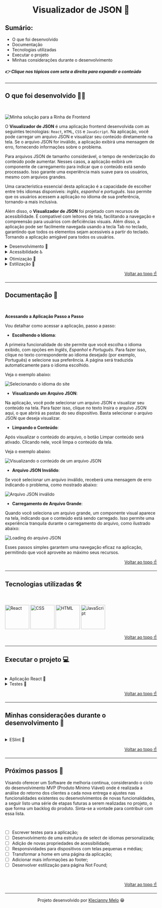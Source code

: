 <h1 id="top" align="center">Visualizador de JSON 📄</h1>

<h2>Sumário:</h2>

- O que foi desenvolvido
- Documentação
- Tecnologias utilizadas
- Executar o projeto
- Minhas considerações durante o desenvolvimento

<h5>👉 Clique nos tópicos com seta a direita para expandir o conteúdo</h5>

---

<h2>O que foi desenvolvido 👩‍💻</h2>

<br>

![Minha solução para a Rinha de Frontend](https://github.com/Kecbm/rinhadefrontend/blob/main/src/assets/3.View.gif)

O **Visualizador de JSON** é uma aplicação frontend desenvolvida com as seguintes tecnologias: `React`, `HTML`, `CSS` e `JavaScript`. Na aplicação, você pode carregar um arquivo JSON e visualizar seu conteúdo diretamente na tela. Se o arquivo JSON for inválido, a aplicação exibirá uma mensagem de erro, fornecendo informações sobre o problema.

Para arquivos JSON de tamanho considerável, o tempo de renderização do conteúdo pode aumentar. Nesses casos, a aplicação exibirá um componente de carregamento para indicar que o conteúdo está sendo processado. Isso garante uma experiência mais suave para os usuários, mesmo com arquivos grandes.

Uma característica essencial desta aplicação é a capacidade de escolher entre três idiomas disponíveis: _inglês_, _espanhol_ e _português_. Isso permite que os usuários acessem a aplicação no idioma de sua preferência, tornando-a mais inclusiva.

Além disso, o **Visualizador de JSON** foi projetado com recursos de acessibilidade. É compatível com leitores de tela, facilitando a navegação e compreensão para usuários com deficiências visuais. Além disso, a aplicação pode ser facilmente navegada usando a tecla Tab no teclado, garantindo que todos os elementos sejam acessíveis a partir do teclado. Tornando a aplicação amigável para todos os usuários.
<br>

<details><summary>Desenvolvimento 🎯</summary>

A aplicação foi cuidadosamente desenvolvida, com foco na usabilidade e na eficiência. Algumas das principais características do desenvolvimento incluem:

- **React JSON View**: Utilizei a biblioteca [React JSON View](https://www.npmjs.com/package/react-json-view) para criar uma visualização imersiva e amigável do JSON diretamente na tela, tornando a experiência de visualização mais eficiente;

- **Acessibilidade Prioritária**: Um dos principais desafios foi garantir que a aplicação fosse acessível a todos. Implementei recursos, como rótulos ARIA e descrições alternativas, para melhorar a experiência de usuários com deficiências visuais e necessidades de navegação assistida;

- **Otimização de Desempenho**: Reconheõ a importância de uma renderização rápida, especialmente ao lidar com arquivos grandes. Implementei otimizações para garantir que o conteúdo seja processado e exibido o mais rapidamente possível, tornando a interação com a aplicação mais ágil.

O objetivo é oferecer uma experiência de alta qualidade aos usuários, garantindo que a acessibilidade e o desempenho estejam no centro do desenvolvimento.

</details>

<details><summary>Acessibilidade ♿️</summary>

Minha preocupação com a acessibilidade se reflete em uma série de recursos cuidadosamente implementados para garantir que os usuários tenham a melhor experiência possível:

- **Rótulos ARIA**: Utilizei aria-label, aria-labelledby e aria-describedby para fornecer informações e contextos significativos para elementos, tornando a navegação mais compreensível para leitores de tela;

- **Textos Alternativos**: Implementei atributos alt em imagens para descrever seu conteúdo, beneficiando usuários que não podem visualizar as imagens;

- **Navegação por Teclado**: O uso aprimorado do atributo tabindex permite uma navegação mais eficiente da página usando apenas o teclado;

- **Multilíngue**: A página pode ser traduzida para três idiomas: português, inglês e espanhol, garantindo que os usuários possam escolher o idioma de sua preferência;

- **Feedback para Erros**: Implementei mensagem de erro para indicar quando um arquivo inválido é enviado, ajudando os usuários a entenderem o problema;

- **Experiência Ininterrupta**: Um ícone de carregamento será renderizado na tela enquanto o conteúdo do arquivo é processado, tornando a espera mais clara e menos frustrante para todos;

- **Interatividade Melhorada**: Alterei as cores dos elementos em resposta aos eventos de hover e clique, tornando a experiência mais dinâmica e interativa;

- **Botão Inteligente**: Adotei uma lógica que desabilita o botão quando não há conteúdo na tela, habilitando-o automaticamente quando o conteúdo está disponível, melhorando a usabilidade geral da página.

</details>

<details><summary>Otimização 🔧</summary>

Visando proporcionar a melhor experiência aos usuários ao visualizar arquivos JSON na tela, adotei uma abordagem de _otimização_. Para alcançar o menor tempo de renderização possível, desativei alguns recursos da biblioteca React JSON View:

- **Habilitação da Área de Transferência (Clipboard)**: A funcionalidade de copiar para a área de transferência foi desativada para minimizar a carga de processamento.

- **Exibição de Tamanho de Objetos**: A página não exibe o tamanho dos objetos, pois isso pode gerar um aumento no tempo de renderização.

- **Exibição de Tipos de Dados**: Desativei a exibição dos tipos de dados, o que ajuda a simplificar o processo de renderização.

- **Exibição de Chaves de Arrays**: Também optei por não exibir as chaves dos arrays, o que contribui para um carregamento mais rápido.

Com essas otimizações, conseguimos alcançar o menor tempo de renderização na tela, garantindo que os usuários desfrutem de uma experiência ágil ao visualizar arquivos JSON na aplicação.

</details>

<details>
<summary>Estilização 🎨</summary>

Os recursos visuais aplicados na página são:

- **Fontes**:
  - Utilizei as fontes Nunito e Roboto em diferentes tamanhos para melhorar a legibilidade:
      - Select: 18px
      - Título: 36px
      - Descrição: 20px
      - Textos: 20 ou 18px
      - Botão: 18px
      - Título: 36px

- **Cores**:
  - Selecionei cores que proporcionam uma experiência agradável ao usuário:
      - #efefef
      - #d9d9d9
      - #c3c3c3
      - #333333
      - #000000
      - #818181

- **Tipos de Cursor**:
  - Implementei três tipos de cursor para fornecer feedback visual:
      - Padrão (default)
      - Apontador (pointer)
      - Não permitido (not-allowed)

- **Ícones**:
  - Integrei ícones para melhorar a usabilidade:
      - Utilizei um ícone de pasta aberta no campo de envio de arquivo.
      - Adicionei um ícone de lixeira no botão de limpar conteúdo.

- **Emojis**:
  - Introduzi emojis representando as bandeiras dos países relacionados aos idiomas disponíveis na aplicação (inglês, espanhol e português).
  - No rodapé, adicionei um emoji de coração para um toque amigável.

- **Esquema de Contorno**:
  - Implementei contornos visuais para destacar o elemento atualmente focado durante a navegação do usuário.

Esses recursos de estilização foram aplicados cuidadosamente para aprimorar a estética e a usabilidade da aplicação.

</details>

<p align="right"><a href="#top">Voltar ao topo ☝</a></p>

---

<h2>Documentação 📕</h2>

<br>

**Acessando a Aplicação Passo a Passo**

Vou detalhar como acessar a aplicação, passo a passo:

- **Escolhendo o Idioma**:

A primeira funcionalidade do site permite que você escolha o idioma exibido, com opções em _Inglês_, _Espanhol_ e _Português_.
Para fazer isso, clique no texto correspondente ao idioma desejado (por exemplo, Português) e selecione sua preferência. A página será traduzida automaticamente para o idioma escolhido.

Veja o exemplo abaixo:

![Selecionando o idioma do site](https://github.com/Kecbm/rinhadefrontend/blob/main/src/assets/2.Language.gif)

- **Visualizando um Arquivo JSON**:

Na aplicação, você pode selecionar um arquivo JSON e visualizar seu conteúdo na tela.
Para fazer isso, clique no texto Insira o arquivo JSON aqui, o que abrirá as pastas do seu dispositivo.
Basta selecionar o arquivo JSON que deseja visualizar.

- **Limpando o Conteúdo**:

Após visualizar o conteúdo do arquivo, o botão Limpar conteúdo será ativado. Clicando nele, você limpa o conteúdo da tela.

Veja o exemplo abaixo:

![Visualizando o conteúdo de um arquivo JSON](https://github.com/Kecbm/rinhadefrontend/blob/main/src/assets/3.View.gif)

- **Arquivo JSON Inválido**:

Se você selecionar um arquivo inválido, receberá uma mensagem de erro indicando o problema, como mostrado abaixo:

![Arquivo JSON inválido](https://github.com/Kecbm/rinhadefrontend/blob/main/src/assets/4.Error.gif)

- **Carregamento de Arquivo Grande**:

Quando você seleciona um arquivo grande, um componente visual aparece na tela, indicando que o conteúdo está sendo carregado. Isso permite uma experiência tranquila durante o carregamento do arquivo, como ilustrado abaixo:

![Loading do arquivo JSON](https://github.com/Kecbm/rinhadefrontend/blob/main/src/assets/5.Loading.gif)

Esses passos simples garantem uma navegação eficaz na aplicação, permitindo que você aproveite ao máximo seus recursos.

<p align="right"><a href="#top">Voltar ao topo ☝</a></p>

---

<h2>Tecnologias utilizadas 🛠</h2>

<br>

<img title="React" alt="React" height="80" width="80" src="https://cdn.jsdelivr.net/gh/devicons/devicon/icons/react/react-original.svg" /> <img title="CSS" alt="CSS" height="80" width="80" src="https://cdn.jsdelivr.net/gh/devicons/devicon/icons/css3/css3-original.svg" />  <img title="HTML" alt="HTML" height="80" width="80" src="https://cdn.jsdelivr.net/gh/devicons/devicon/icons/html5/html5-original.svg" /> <img title="JavaScript" alt="JavaScript" height="80" width="80" src="https://cdn.jsdelivr.net/gh/devicons/devicon/icons/javascript/javascript-original.svg" />
          
<p align="right"><a href="#top">Voltar ao topo ☝</a></p>

---

<h2>Executar o projeto 💻</h2>

<br>

<details><summary>Aplicação React 🎉</summary>

Para clonar o projeto, instalar as dependências e iniciar a aplicação `React`, execute os comandos na ordem a seguir:

```bash
  git clone https://github.com/Kecbm/rinha-de-frontend.git
```

```bash
  cd rinha-de-frontend
```

```bash
  npm install
```

```bash
  npm start
```

</details>

<details><summary>Testes 🧪</summary>

Para rodar os testes do projeto, execute os comandos na ordem a seguir:

```bash
  git clone https://github.com/Kecbm/rinha-de-frontend.git
```

```bash
  cd rinha-de-frontend
```

```bash
  npm install
```

```bash
  npm test
```

![Testes da aplicação](https://github.com/Kecbm/rinhadefrontend/blob/main/src/assets/6.Testes.png)

</details>

<p align="right"><a href="#top">Voltar ao topo ☝</a></p>

---

<h2>Minhas considerações durante o desenvolvimento 📝</h2>

<br>

<details><summary>ESlint 👔</summary>

Durante o processo de desenvolvimento, encontrei um desafio com a inicialização do ESlint na aplicação, que resultou no seguinte erro:

![Erro na inicialização do ESlint](https://github.com/Kecbm/rinhadefrontend/blob/main/src/assets/1.EsLint.png)

Apesar de ter realizado diversas tentativas de resolução, não obtive sucesso em solucionar esse problema 🙁

</details>

<p align="right"><a href="#top">Voltar ao topo ☝</a></p>

---

<h2>Próximos passos 📝</h2>

Visando oferecer um Software de melhoria continua, considerando o ciclo do desenvolvimento MVP (Produto Mínimo Viável) onde é realizada a análise do retorno dos clientes a cada nova entrega e ajustes nas funcionalidades existentes ou desenvolvimentos de novas funcionalidades, a seguir listo uma série de etapas futuras a serem realizadas no projeto, o que forma um backlog do produto. Sinta-se a vontade para contribuir com essa lista.

<br>

- [ ] Escrever testes para a aplicação;
- [ ] Desenvolvimento de uma estrutura de select de idiomas personalizada;
- [ ] Adição de novas propriedades de acessibilidade;
- [ ] Responsividades para dispositivos com telas pequenas e médias;
- [ ] Transformar a home em uma página da aplicação;
- [ ] Adicionar mais informações ao footer;
- [ ] Desenvolver estilização para página Not Found;

<br>

<p align="right"><a href="#top">Voltar ao topo ☝</a></p>

---

<p align="center">Projeto desenvolvido por <a href="https://www.linkedin.com/in/kecbm/" target="_blank" rel="noopener noreferrer">Klecianny Melo</a> 😁</p>
